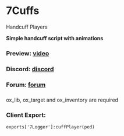 # 7Cuffs
Handcuff Players

**Simple handcuff script with animations**

### Preview: [video](https://streamable.com/6asknc)

### Discord: [discord](https://discord.me/tdevelopement)

### Forum: [forum](https://forum.cfx.re/t/free-7cuffs-handcuff-players/5340970)

###
ox_lib, ox_target and ox_inventory are required

### Client Export:
```
exports['7Logger']:cuffPlayer(ped)
```
